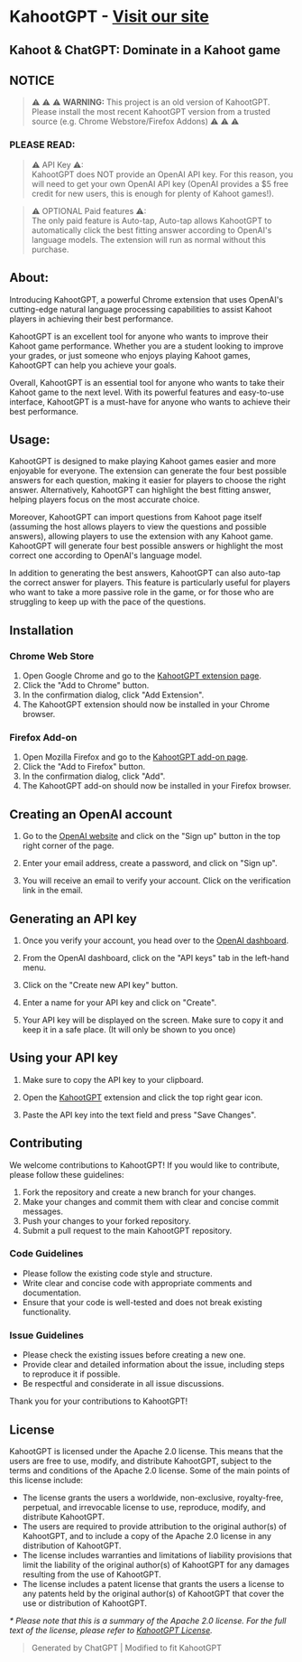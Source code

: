 # KahootGPT - [Visit our site](https://itsmarsss.github.io/KahootGPT/)
## Kahoot & ChatGPT: Dominate in a Kahoot game

## NOTICE
> :warning: :warning: :warning: **WARNING:** This project is an old version of KahootGPT. Please install the most recent KahootGPT version from a trusted source (e.g. Chrome Webstore/Firefox Addons) :warning: :warning: :warning:

### PLEASE READ:

> ⚠ API Key ⚠:
> <br>
> KahootGPT does NOT provide an OpenAI API key. For this reason, you will need to get your own OpenAI API key (OpenAI provides a $5 free credit for new users, this is enough for plenty of Kahoot games!).

> ⚠ OPTIONAL Paid features ⚠:
> <br>
> The only paid feature is Auto-tap, Auto-tap allows KahootGPT to automatically click the best fitting answer according to OpenAI's language models. The extension will run as normal without this purchase.

## About:
Introducing KahootGPT, a powerful Chrome extension that uses OpenAI's cutting-edge natural language processing capabilities to assist Kahoot players in achieving their best performance.

KahootGPT is an excellent tool for anyone who wants to improve their Kahoot game performance. Whether you are a student looking to improve your grades, or just someone who enjoys playing Kahoot games, KahootGPT can help you achieve your goals.

Overall, KahootGPT is an essential tool for anyone who wants to take their Kahoot game to the next level. With its powerful features and easy-to-use interface, KahootGPT is a must-have for anyone who wants to achieve their best performance.

## Usage:
KahootGPT is designed to make playing Kahoot games easier and more enjoyable for everyone. The extension can generate the four best possible answers for each question, making it easier for players to choose the right answer. Alternatively, KahootGPT can highlight the best fitting answer, helping players focus on the most accurate choice.

Moreover, KahootGPT can import questions from Kahoot page itself (assuming the host allows players to view the questions and possible answers), allowing players to use the extension with any Kahoot game. KahootGPT will generate four best possible answers or highlight the most correct one according to OpenAI's language model.

In addition to generating the best answers, KahootGPT can also auto-tap the correct answer for players. This feature is particularly useful for players who want to take a more passive role in the game, or for those who are struggling to keep up with the pace of the questions.

## Installation

### Chrome Web Store

1. Open Google Chrome and go to the [KahootGPT extension page](https://chrome.google.com/webstore/detail/kahootgpt-kahoot-%20-chatgp/mmnbfkefbancfkmcbfeepiiniggfaobm).
2. Click the "Add to Chrome" button.
3. In the confirmation dialog, click "Add Extension".
4. The KahootGPT extension should now be installed in your Chrome browser.

### Firefox Add-on

1. Open Mozilla Firefox and go to the [KahootGPT add-on page](https://addons.mozilla.org/firefox/addon/kahootgpt/).
2. Click the "Add to Firefox" button.
3. In the confirmation dialog, click "Add".
4. The KahootGPT add-on should now be installed in your Firefox browser.

## Creating an OpenAI account

1. Go to the [OpenAI website](https://openai.com/) and click on the "Sign up" button in the top right corner of the page.

2. Enter your email address, create a password, and click on "Sign up".

3. You will receive an email to verify your account. Click on the verification link in the email.

## Generating an API key

1. Once you verify your account, you head over to the [OpenAI dashboard](https://platform.openai.com/account/api-keys).
   
2. From the OpenAI dashboard, click on the "API keys" tab in the left-hand menu.

3. Click on the "Create new API key" button.

4. Enter a name for your API key and click on "Create".

5. Your API key will be displayed on the screen. Make sure to copy it and keep it in a safe place. (It will only be shown to you once)

## Using your API key

1. Make sure to copy the API key to your clipboard.

2. Open the [KahootGPT](https://chrome.google.com/webstore/detail/kahootgpt-kahoot-%20-chatgp/mmnbfkefbancfkmcbfeepiiniggfaobm) extension and click the top right gear icon.

3. Paste the API key into the text field and press "Save Changes".

## Contributing

We welcome contributions to KahootGPT! If you would like to contribute, please follow these guidelines:

1. Fork the repository and create a new branch for your changes.
2. Make your changes and commit them with clear and concise commit messages.
3. Push your changes to your forked repository.
4. Submit a pull request to the main KahootGPT repository.

### Code Guidelines

- Please follow the existing code style and structure.
- Write clear and concise code with appropriate comments and documentation.
- Ensure that your code is well-tested and does not break existing functionality.

### Issue Guidelines

- Please check the existing issues before creating a new one.
- Provide clear and detailed information about the issue, including steps to reproduce it if possible.
- Be respectful and considerate in all issue discussions.

Thank you for your contributions to KahootGPT!

## License

KahootGPT is licensed under the Apache 2.0 license. This means that the users are free to use, modify, and distribute KahootGPT, subject to the terms and conditions of the Apache 2.0 license. Some of the main points of this license include:

*   The license grants the users a worldwide, non-exclusive, royalty-free, perpetual, and irrevocable license to use, reproduce, modify, and distribute KahootGPT.
*   The users are required to provide attribution to the original author(s) of KahootGPT, and to include a copy of the Apache 2.0 license in any distribution of KahootGPT.
*   The license includes warranties and limitations of liability provisions that limit the liability of the original author(s) of KahootGPT for any damages resulting from the use of KahootGPT.
*   The license includes a patent license that grants the users a license to any patents held by the original author(s) of KahootGPT that cover the use or distribution of KahootGPT.

_\* Please note that this is a summary of the Apache 2.0 license. For the full text of the license, please refer to [KahootGPT License](documents/LICENSE)._

> Generated by ChatGPT | Modified to fit KahootGPT
